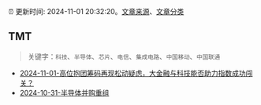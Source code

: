:alarm_clock: 更新时间: 2024-11-01 20:32:20。[文章来源](/README.md)、[文章分类](/TAGS.md)

## TMT


> 关键字：`科技`、`半导体`、`芯片`、`电信`、`集成电路`、`中国移动`、`中国联通`



- [2024-11-01-高位抱团筹码再现松动疑虑，大金融与科技能否助力指数成功闯关？](https://www.cls.cn/detail/1845162) 
- [2024-10-31-半导体并购重组](https://xueqiu.com/2524803655/310616103) 

